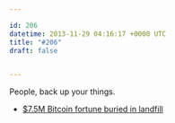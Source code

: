 ```yaml
---

id: 206
datetime: 2013-11-29 04:16:17 +0000 UTC
title: "#206"
draft: false


---
```


People, back up your things. 

 
 * [$7.5M Bitcoin fortune buried in landfill](http://www.usatoday.com/story/news/world/2013/11/28/newser-bitcoin-landfill/3775271/)


